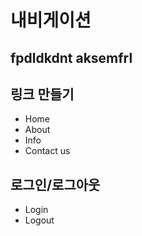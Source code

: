 # 내비게이션

## fpdldkdnt aksemfrl
## 링크 만들기

- Home
- About
- Info
- Contact us

## 로그인/로그아웃
- Login
- Logout